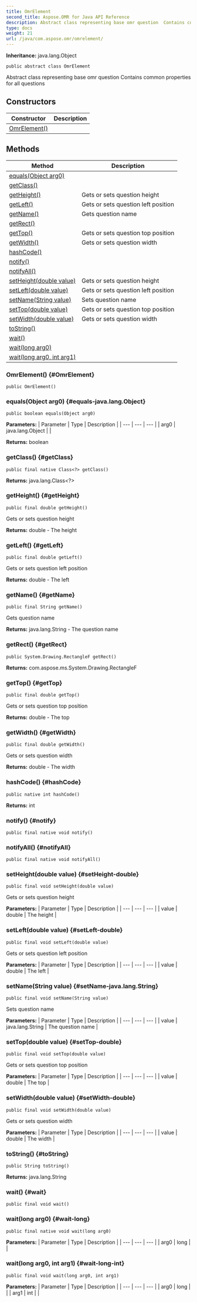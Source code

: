 ```yaml
---
title: OmrElement
second_title: Aspose.OMR for Java API Reference
description: Abstract class representing base omr question  Contains common properties for all questions
type: docs
weight: 21
url: /java/com.aspose.omr/omrelement/
---
```


**Inheritance:**
java.lang.Object
```
public abstract class OmrElement
```

Abstract class representing base omr question Contains common properties for all questions
## Constructors

| Constructor | Description |
| --- | --- |
| [OmrElement()](#OmrElement) |  |
## Methods

| Method | Description |
| --- | --- |
| [equals(Object arg0)](#equals-java.lang.Object) |  |
| [getClass()](#getClass) |  |
| [getHeight()](#getHeight) | Gets or sets question height |
| [getLeft()](#getLeft) | Gets or sets question left position |
| [getName()](#getName) | Gets question name |
| [getRect()](#getRect) |  |
| [getTop()](#getTop) | Gets or sets question top position |
| [getWidth()](#getWidth) | Gets or sets question width |
| [hashCode()](#hashCode) |  |
| [notify()](#notify) |  |
| [notifyAll()](#notifyAll) |  |
| [setHeight(double value)](#setHeight-double) | Gets or sets question height |
| [setLeft(double value)](#setLeft-double) | Gets or sets question left position |
| [setName(String value)](#setName-java.lang.String) | Sets question name |
| [setTop(double value)](#setTop-double) | Gets or sets question top position |
| [setWidth(double value)](#setWidth-double) | Gets or sets question width |
| [toString()](#toString) |  |
| [wait()](#wait) |  |
| [wait(long arg0)](#wait-long) |  |
| [wait(long arg0, int arg1)](#wait-long-int) |  |
### OmrElement() {#OmrElement}
```
public OmrElement()
```


### equals(Object arg0) {#equals-java.lang.Object}
```
public boolean equals(Object arg0)
```




**Parameters:**
| Parameter | Type | Description |
| --- | --- | --- |
| arg0 | java.lang.Object |  |

**Returns:**
boolean
### getClass() {#getClass}
```
public final native Class<?> getClass()
```




**Returns:**
java.lang.Class<?>
### getHeight() {#getHeight}
```
public final double getHeight()
```


Gets or sets question height

**Returns:**
double - The height
### getLeft() {#getLeft}
```
public final double getLeft()
```


Gets or sets question left position

**Returns:**
double - The left
### getName() {#getName}
```
public final String getName()
```


Gets question name

**Returns:**
java.lang.String - The question name
### getRect() {#getRect}
```
public System.Drawing.RectangleF getRect()
```




**Returns:**
com.aspose.ms.System.Drawing.RectangleF
### getTop() {#getTop}
```
public final double getTop()
```


Gets or sets question top position

**Returns:**
double - The top
### getWidth() {#getWidth}
```
public final double getWidth()
```


Gets or sets question width

**Returns:**
double - The width
### hashCode() {#hashCode}
```
public native int hashCode()
```




**Returns:**
int
### notify() {#notify}
```
public final native void notify()
```




### notifyAll() {#notifyAll}
```
public final native void notifyAll()
```




### setHeight(double value) {#setHeight-double}
```
public final void setHeight(double value)
```


Gets or sets question height

**Parameters:**
| Parameter | Type | Description |
| --- | --- | --- |
| value | double | The height |

### setLeft(double value) {#setLeft-double}
```
public final void setLeft(double value)
```


Gets or sets question left position

**Parameters:**
| Parameter | Type | Description |
| --- | --- | --- |
| value | double | The left |

### setName(String value) {#setName-java.lang.String}
```
public final void setName(String value)
```


Sets question name

**Parameters:**
| Parameter | Type | Description |
| --- | --- | --- |
| value | java.lang.String | The question name |

### setTop(double value) {#setTop-double}
```
public final void setTop(double value)
```


Gets or sets question top position

**Parameters:**
| Parameter | Type | Description |
| --- | --- | --- |
| value | double | The top |

### setWidth(double value) {#setWidth-double}
```
public final void setWidth(double value)
```


Gets or sets question width

**Parameters:**
| Parameter | Type | Description |
| --- | --- | --- |
| value | double | The width |

### toString() {#toString}
```
public String toString()
```




**Returns:**
java.lang.String
### wait() {#wait}
```
public final void wait()
```




### wait(long arg0) {#wait-long}
```
public final native void wait(long arg0)
```




**Parameters:**
| Parameter | Type | Description |
| --- | --- | --- |
| arg0 | long |  |

### wait(long arg0, int arg1) {#wait-long-int}
```
public final void wait(long arg0, int arg1)
```




**Parameters:**
| Parameter | Type | Description |
| --- | --- | --- |
| arg0 | long |  |
| arg1 | int |  |

